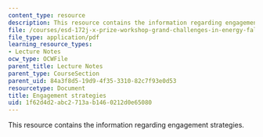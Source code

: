 ```yaml
---
content_type: resource
description: This resource contains the information regarding engagement strategies.
file: /courses/esd-172j-x-prize-workshop-grand-challenges-in-energy-fall-2009/1f62d4d2abc2713ab1460212d0e65080_MITESD_172JF09_Lec15.pdf
file_type: application/pdf
learning_resource_types:
- Lecture Notes
ocw_type: OCWFile
parent_title: Lecture Notes
parent_type: CourseSection
parent_uid: 84a3f8d5-19d9-4f35-3310-82c7f93e0d53
resourcetype: Document
title: Engagement strategies
uid: 1f62d4d2-abc2-713a-b146-0212d0e65080
---
```

This resource contains the information regarding engagement strategies.

